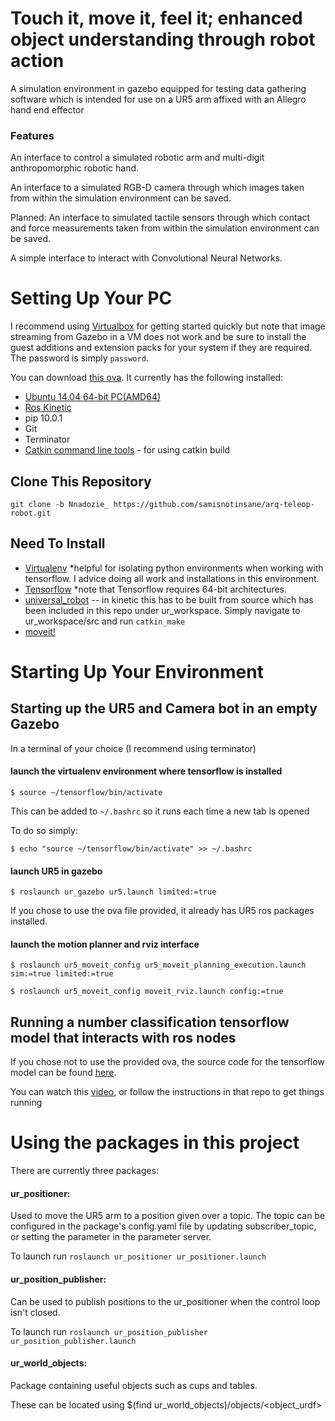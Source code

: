 # Touch it, move it, feel it; enhanced object understanding through robot action
A simulation environment in gazebo equipped for testing data gathering software which is intended for use on a UR5 arm affixed with an Allegro hand end effector

### Features

An interface to control a simulated robotic arm and multi-digit anthropomorphic robotic hand. 

An interface to a simulated RGB-D camera through which images taken from within the simulation environment can be saved. 

Planned: An interface to simulated tactile sensors through which contact and force measurements taken from within the simulation environment can be saved.  

A simple interface to interact with Convolutional Neural Networks.

# Setting Up Your PC

I recommend using [Virtualbox](https://www.virtualbox.org/wiki/Downloads) for getting started quickly but note that image streaming from Gazebo in a VM does not work and be sure to install the guest additions and extension packs for your system if they are required. The password is simply ```password```.

You can download [this ova](https://drive.google.com/open?id=1xC5ZKkmgtbGCBI5yzFGHQGbfDLVZCa3s). It currently has the following installed:

- [Ubuntu 14.04 64-bit PC(AMD64)](http://old-releases.ubuntu.com/releases/14.04.0/)
- [Ros Kinetic](http://wiki.ros.org/kinetic/Installation/Ubuntu)
- pip 10.0.1
- Git
- Terminator
- [Catkin command line tools](http://catkin-tools.readthedocs.io/en/latest/installing.html#installing-on-ubuntu-with-apt-get) - for using catkin build

## Clone This Repository

```git clone -b Nnadozie_ https://github.com/samisnotinsane/arq-teleop-robot.git```

## Need To Install

- [Virtualenv](https://www.tensorflow.org/install/install_linux#InstallingVirtualenv) *helpful for isolating python environments when working with tensorflow. I advice doing all work and installations in this environment.
- [Tensorflow](https://www.tensorflow.org/install/install_linux) *note that Tensorflow requires 64-bit architectures.
- [universal_robot](http://wiki.ros.org/universal_robot) -- in kinetic this has to be built from source which has been included in this repo under ur_workspace. Simply navigate to ur_workspace/src and run ```catkin_make```
- [moveit!](http://moveit.ros.org/install/)


# Starting Up Your Environment

## Starting up the UR5 and Camera bot in an empty Gazebo

In a terminal of your choice (I recommend using terminator)

#### launch the virtualenv environment where tensorflow is installed

`$ source ~/tensorflow/bin/activate`

This can be added to `~/.bashrc` so it runs each time a new tab is opened

To do so simply:

`$ echo "source ~/tensorflow/bin/activate" >> ~/.bashrc`

#### launch UR5 in gazebo

`$ roslaunch ur_gazebo ur5.launch limited:=true`

If you chose to use the ova file provided, it already has UR5 ros packages installed.

#### launch the motion planner and rviz interface

`$ roslaunch ur5_moveit_config ur5_moveit_planning_execution.launch sim:=true limited:=true`

`$ roslaunch ur5_moveit_config moveit_rviz.launch config:=true`

## Running a number classification tensorflow model that interacts with ros nodes

If you chose not to use the provided ova, the source code for the tensorflow model can be found [here](https://github.com/shunchan0677/Tensorflow_in_ROS).

You can watch this [video](https://1drv.ms/v/s!AjMXzGx2ztdEgX9iOoT1-66_13xy), or follow the instructions in that repo to get things running

# Using the packages in this project
There are currently three packages:
#### ur_positioner:

Used to move the UR5 arm to a position given over a topic. The topic can be configured in the package's config.yaml file by updating subscriber_topic, or setting the parameter in the parameter server.

To launch run `roslaunch ur_positioner ur_positioner.launch`

#### ur_position_publisher:

Can be used to publish positions to the ur_positioner when the control loop isn't closed.

To launch run `roslaunch ur_position_publisher ur_position_publisher.launch`

#### ur_world_objects:

Package containing useful objects such as cups and tables.

These can be located using $(find ur_world_objects)/objects/<object_urdf>

